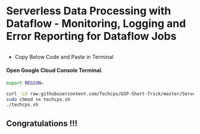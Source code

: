 
# Serverless Data Processing with Dataflow - Monitoring, Logging and Error Reporting for Dataflow Jobs

## 

- Copy Below Code and Paste in Terminal

#### Open Google Cloud Console Terminal.


```bash
export REGION=

curl -LO raw.githubusercontent.com/Techcps/GSP-Short-Trick/master/Serverless%20Data%20Processing%20with%20Dataflow%20-%20Monitoring%2C%20Logging%20and%20Error%20Reporting%20for%20Dataflow%20Jobs/techcps.sh
sudo chmod +x techcps.sh
./techcps.sh
```



## Congratulations !!!

